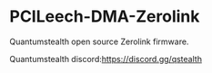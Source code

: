 # PCILeech-DMA-Zerolink
Quantumstealth open source Zerolink firmware.

Quantumstealth discord:https://discord.gg/qstealth

